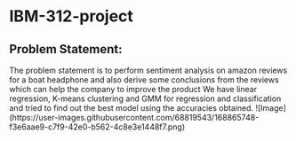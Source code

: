 # IBM-312-project
<h2>Problem Statement:</h2>
The problem statement is to perform sentiment analysis on amazon reviews for a boat headphone 
and also derive some conclusions from the reviews which can help the company to improve the 
product
We have linear regression, K-means clustering and GMM for regression and classification and tried 
to find out the best model using the accuracies obtained.
![Image](https://user-images.githubusercontent.com/68819543/168865748-f3e6aae9-c7f9-42e0-b562-4c8e3e1448f7.png)
